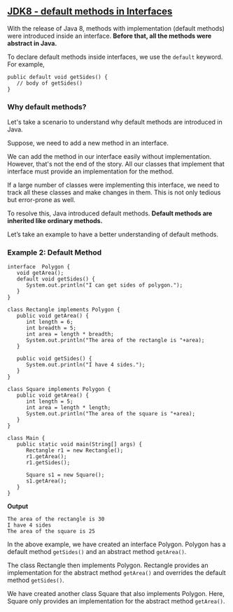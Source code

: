 ## [JDK8 - default methods in Interfaces](https://www.programiz.com/java-programming/interfaces)



With the release of Java 8, methods with implementation (default methods) were introduced inside an interface. **Before that, all the methods were abstract in Java.**

To declare default methods inside interfaces, we use the `default` keyword. For example,

```
public default void getSides() {
   // body of getSides()
}
```

### Why default methods?

Let's take a scenario to understand why default methods are introduced in Java.

Suppose, we need to add a new method in an interface.

We can add the method in our interface easily without implementation. However, that's not the end of the story. All our classes that implement that interface must provide an implementation for the method.

If a large number of classes were implementing this interface, we need to track all these classes and make changes in them. This is not only tedious but error-prone as well.

To resolve this, Java introduced default methods. **Default methods are inherited like ordinary methods.**

Let’s take an example to have a better understanding of default methods.

### Example 2: Default Method

```
interface  Polygon {
   void getArea();
   default void getSides() {
      System.out.println("I can get sides of polygon.");
   }
}

class Rectangle implements Polygon {
   public void getArea() {
      int length = 6;
      int breadth = 5;
      int area = length * breadth;
      System.out.println("The area of the rectangle is "+area);
   }

   public void getSides() {
      System.out.println("I have 4 sides.");
   }
}

class Square implements Polygon {
   public void getArea() {
      int length = 5;
      int area = length * length;
      System.out.println("The area of the square is "+area);
   }
}

class Main {
   public static void main(String[] args) {
      Rectangle r1 = new Rectangle();
      r1.getArea();
      r1.getSides();

      Square s1 = new Square();
      s1.getArea();
   }
}
```

**Output**

```
The area of the rectangle is 30
I have 4 sides
The area of the square is 25
```

In the above example, we have created an interface Polygon. Polygon has a default method `getSides()` and an abstract method `getArea()`.

The class Rectangle then implements Polygon. Rectangle provides an implementation for the abstract method `getArea()` and overrides the default method `getSides()`.

We have created another class Square that also implements Polygon. Here, Square only provides an implementation for the abstract method `getArea()`.